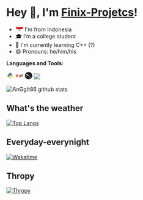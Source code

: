 # Hey 👋, I'm [Finix-Projetcs](https://t.me/Bella_Aprilia_27)!

- <img src="https://raw.githubusercontent.com/mpurnomoadji/GameTebakAku-master/master/website/img/animasi-bergerak-bendera-indonesia-0013.gif" width="20px"> I'm from Indonesia
- 🎓 I’m a college student 
- 🌱 I'm currently learning C++ (?)
- 😄 Pronouns: he/him/his

**Languages and Tools:**

<code><img height="20" src="https://raw.githubusercontent.com/github/explore/80688e429a7d4ef2fca1e82350fe8e3517d3494d/topics/python/python.png"></code>
<code><img height="20" src="https://raw.githubusercontent.com/github/explore/80688e429a7d4ef2fca1e82350fe8e3517d3494d/topics/git/git.png"></code>
<code><img height="20" src="https://raw.githubusercontent.com/github/explore/80688e429a7d4ef2fca1e82350fe8e3517d3494d/topics/terminal/terminal.png"></code>
![](https://komarev.com/ghpvc/?username=AnGgIt88)

![AnGgIt86 github stats](https://github-stats-alpha.vercel.app/api/?username=AnGgIt88&cc=FFC107&ic=000000&bc=000000tc=FFFFFF)

## What's the weather
[![Top Langs](https://github-readme-stats.vercel.app/api/top-langs/?username=AnGgIt88&layout=compact&theme=light)](https://github.com/AnGgIt88)

## Everyday-everynight
[![Wakatime](https://github-readme-stats.vercel.app/api/wakatime?username=AnGgIt88&theme=light)](https://github.com/AnGgIt88)

## Thropy
[![Thropy](https://github-profile-trophy.vercel.app/?username=AnGgIt88&row=2&column=3)](https://github.com/AnGgIt88)
